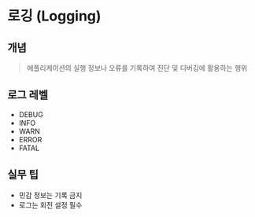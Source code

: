 # 로깅 (Logging)

## 개념
> 애플리케이션의 실행 정보나 오류를 기록하여 진단 및 디버깅에 활용하는 행위

## 로그 레벨
- DEBUG
- INFO
- WARN
- ERROR
- FATAL

## 실무 팁
- 민감 정보는 기록 금지
- 로그는 회전 설정 필수